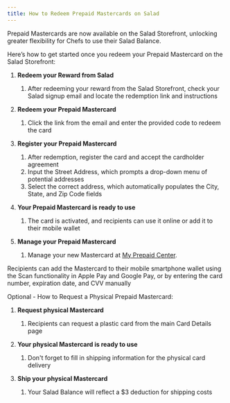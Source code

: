 ```yaml
---
title: How to Redeem Prepaid Mastercards on Salad
---
```


Prepaid Mastercards are now available on the Salad Storefront, unlocking greater flexibility for Chefs to use their
Salad Balance.

Here’s how to get started once you redeem your Prepaid Mastercard on the Salad Storefront:

1. **Redeem your Reward from Salad**
   1. After redeeming your reward from the Salad Storefront, check your Salad signup email and locate the redemption
      link and instructions

2. **Redeem your Prepaid Mastercard**
   1. Click the link from the email and enter the provided code to redeem the card

3. **Register your Prepaid Mastercard**
   1. After redemption, register the card and accept the cardholder agreement
   2. Input the Street Address, which prompts a drop-down menu of potential addresses
   3. Select the correct address, which automatically populates the City, State, and Zip Code fields

4. **Your Prepaid Mastercard is ready to use**
   1. The card is activated, and recipients can use it online or add it to their mobile wallet

5. **Manage your Prepaid Mastercard**
   1. Manage your new Mastercard at [My Prepaid Center](https://myprepaidcenter.com/home).

Recipients can add the Mastercard to their mobile smartphone wallet using the Scan functionality in Apple Pay and Google
Pay, or by entering the card number, expiration date, and CVV manually

Optional - How to Request a Physical Prepaid Mastercard:

1. **Request physical Mastercard**
   1. Recipients can request a plastic card from the main Card Details page

2. **Your physical Mastercard is ready to use**
   1. Don't forget to fill in shipping information for the physical card delivery

3. **Ship your physical Mastercard**
   1. Your Salad Balance will reflect a $3 deduction for shipping costs
